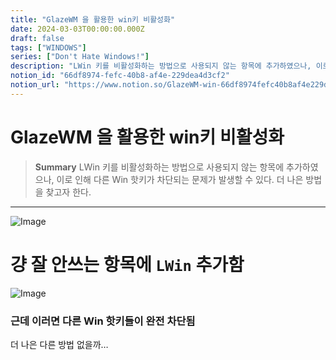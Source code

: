 ```yaml
---
title: "GlazeWM 을 활용한 win키 비활성화"
date: 2024-03-03T00:00:00.000Z
draft: false
tags: ["WINDOWS"]
series: ["Don't Hate Windows!"]
description: "LWin 키를 비활성화하는 방법으로 사용되지 않는 항목에 추가하였으나, 이로 인해 다른 Win 핫키가 차단되는 문제가 발생할 수 있다. 더 나은 방법을 찾고자 한다."
notion_id: "66df8974-fefc-40b8-af4e-229dea4d3cf2"
notion_url: "https://www.notion.so/GlazeWM-win-66df8974fefc40b8af4e229dea4d3cf2"
---
```


# GlazeWM 을 활용한 win키 비활성화

> **Summary**
> LWin 키를 비활성화하는 방법으로 사용되지 않는 항목에 추가하였으나, 이로 인해 다른 Win 핫키가 차단되는 문제가 발생할 수 있다. 더 나은 방법을 찾고자 한다.

---

![Image](https://prod-files-secure.s3.us-west-2.amazonaws.com/09ccd4d5-876c-4bba-bbdf-cc77a0a11257/b993c011-7f12-4364-bec0-dcbfdff8c8d4/Untitled.png?X-Amz-Algorithm=AWS4-HMAC-SHA256&X-Amz-Content-Sha256=UNSIGNED-PAYLOAD&X-Amz-Credential=ASIAZI2LB4666W3C3MNJ%2F20250724%2Fus-west-2%2Fs3%2Faws4_request&X-Amz-Date=20250724T101924Z&X-Amz-Expires=3600&X-Amz-Security-Token=IQoJb3JpZ2luX2VjEAIaCXVzLXdlc3QtMiJIMEYCIQCk8DNEt52%2BcjXEcWRPT0xtjYkzyhdJ6knzC8S%2FEe5b7gIhALymmGiuJMsARiE6RdeIyXvzi7nZ6gt9QddRce2%2BcT%2FDKv8DCCoQABoMNjM3NDIzMTgzODA1Igzch6uIZ0tzNy68CuMq3ANN8xQ7TnJBzJRGrfy53KnJxQnLH0xkk7lyEn5JKyrrL8wYYDQQ1BckctKXo8qkAJ08HzY%2FfegrkQ4SU9ZghQop%2FX3M9VnfBuNT6PBNylJs5G2sNO1DV1eNabn2NH7pVKOPbgX6hgNx6eUSXLB1nVtFa0M%2F9LNNicEH9Kk0oigjQo1Lm2op4CUfCMZIkXKnGYsGU2F41e5WfXwvZk9CtM5QzAPn6RdRHHDhYuSTLOzm9TxMoA460BkqazqhPtL0iKH7Hg2KlNFltRgktN7ynOB0lTQcueUjQVa8IfeT9UidGqKv02Offi3L8zk8FuucpAGlDFDotlHGlfSELMyRQbL0GHNq5yVVoRADjv4Uw%2FkkdHv3%2BYX3JAtaS1bbF7h9fLFX6ExRft8Re3f0nBT6YcHKnm8o0DlsBeeT1YlVG0L3Y3tyR%2FcFzrHpezI8S4gUJWk7VW4XNc2nf9DHJw86RQ0DaP1hJvWFdKFPywYrk5Ahu4ZMYrx3GFHfN6HONB77kXHFvWWg%2FEbmas97d0bThlzE6IrGJcGGwJavz0PZoEFUPVxThqVhgtOdRBgC%2FTycOLalj2cBV4T9jqEaCSGzC0KJJKhfP4Iy2OBQcLB84b7pjMRB46oNJUiZ1kJiJjCL9ofEBjqkAVbA0Ta%2BQ1TyrxtQIeMpd9OLm3rJVs%2FMq%2FM4Ml9VCXvKNO1gc2EiWBaGrclFISNIRDcb7ch8WKShE91aARXx6nl%2BMKQn87%2FtLXSyrC54rKvnA8VzC1zVHyA9nuxrCiuYNHigTz8i0dx1VoWllZLG7zYKVw8C7ybLLOJhXoKIB9d%2BzsKnmkPGnJ%2FDoik27pE5bRxqFWrvIdzoYHD3JPWLlrecr5US&X-Amz-Signature=03877b4af0579f967fbf0e6134347b1afa0076faf78aaf85a337e0f51ccebc86&X-Amz-SignedHeaders=host&x-amz-checksum-mode=ENABLED&x-id=GetObject)

# 걍 잘 안쓰는 항목에 `LWin` 추가함

![Image](https://prod-files-secure.s3.us-west-2.amazonaws.com/09ccd4d5-876c-4bba-bbdf-cc77a0a11257/021ad068-3051-4bd3-abab-c2c7644f5aca/Untitled.png?X-Amz-Algorithm=AWS4-HMAC-SHA256&X-Amz-Content-Sha256=UNSIGNED-PAYLOAD&X-Amz-Credential=ASIAZI2LB4666W3C3MNJ%2F20250724%2Fus-west-2%2Fs3%2Faws4_request&X-Amz-Date=20250724T101924Z&X-Amz-Expires=3600&X-Amz-Security-Token=IQoJb3JpZ2luX2VjEAIaCXVzLXdlc3QtMiJIMEYCIQCk8DNEt52%2BcjXEcWRPT0xtjYkzyhdJ6knzC8S%2FEe5b7gIhALymmGiuJMsARiE6RdeIyXvzi7nZ6gt9QddRce2%2BcT%2FDKv8DCCoQABoMNjM3NDIzMTgzODA1Igzch6uIZ0tzNy68CuMq3ANN8xQ7TnJBzJRGrfy53KnJxQnLH0xkk7lyEn5JKyrrL8wYYDQQ1BckctKXo8qkAJ08HzY%2FfegrkQ4SU9ZghQop%2FX3M9VnfBuNT6PBNylJs5G2sNO1DV1eNabn2NH7pVKOPbgX6hgNx6eUSXLB1nVtFa0M%2F9LNNicEH9Kk0oigjQo1Lm2op4CUfCMZIkXKnGYsGU2F41e5WfXwvZk9CtM5QzAPn6RdRHHDhYuSTLOzm9TxMoA460BkqazqhPtL0iKH7Hg2KlNFltRgktN7ynOB0lTQcueUjQVa8IfeT9UidGqKv02Offi3L8zk8FuucpAGlDFDotlHGlfSELMyRQbL0GHNq5yVVoRADjv4Uw%2FkkdHv3%2BYX3JAtaS1bbF7h9fLFX6ExRft8Re3f0nBT6YcHKnm8o0DlsBeeT1YlVG0L3Y3tyR%2FcFzrHpezI8S4gUJWk7VW4XNc2nf9DHJw86RQ0DaP1hJvWFdKFPywYrk5Ahu4ZMYrx3GFHfN6HONB77kXHFvWWg%2FEbmas97d0bThlzE6IrGJcGGwJavz0PZoEFUPVxThqVhgtOdRBgC%2FTycOLalj2cBV4T9jqEaCSGzC0KJJKhfP4Iy2OBQcLB84b7pjMRB46oNJUiZ1kJiJjCL9ofEBjqkAVbA0Ta%2BQ1TyrxtQIeMpd9OLm3rJVs%2FMq%2FM4Ml9VCXvKNO1gc2EiWBaGrclFISNIRDcb7ch8WKShE91aARXx6nl%2BMKQn87%2FtLXSyrC54rKvnA8VzC1zVHyA9nuxrCiuYNHigTz8i0dx1VoWllZLG7zYKVw8C7ybLLOJhXoKIB9d%2BzsKnmkPGnJ%2FDoik27pE5bRxqFWrvIdzoYHD3JPWLlrecr5US&X-Amz-Signature=df817f1c26996835f2849bc83eb057087ece92b862fe5717622702acccff607f&X-Amz-SignedHeaders=host&x-amz-checksum-mode=ENABLED&x-id=GetObject)

### 근데 이러면 다른 Win 핫키들이 완전 차단됨

더 나은 다른 방법 없을까…

